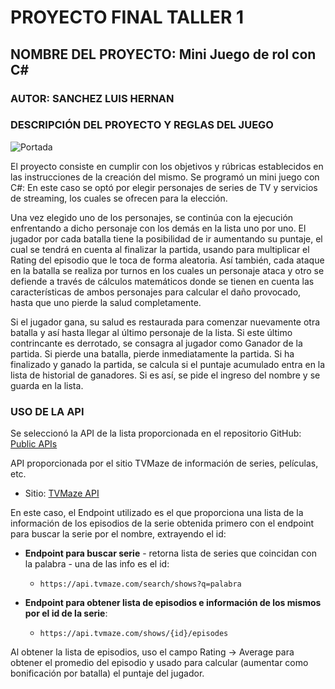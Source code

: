 # PROYECTO FINAL TALLER 1

## NOMBRE DEL PROYECTO: Mini Juego de rol con C#

### AUTOR: SANCHEZ LUIS HERNAN

### DESCRIPCIÓN DEL PROYECTO Y REGLAS DEL JUEGO

![Portada](Archivos/Portada.png)

El proyecto consiste en cumplir con los objetivos y rúbricas establecidos en las instrucciones de la creación del mismo. Se programó un mini juego con C#: En este caso se optó por elegir personajes de series de TV y servicios de streaming, los cuales se ofrecen para la elección. 

Una vez elegido uno de los personajes, se continúa con la ejecución enfrentando a dicho personaje con los demás en la lista uno por uno. El jugador por cada batalla tiene la posibilidad de ir aumentando su puntaje, el cual se tendrá en cuenta al finalizar la partida, usando para multiplicar el Rating del episodio que le toca de forma aleatoria. Así también, cada ataque en la batalla se realiza por turnos en los cuales un personaje ataca y otro se defiende a través de cálculos matemáticos donde se tienen en cuenta las características de ambos personajes para calcular el daño provocado, hasta que uno pierde la salud completamente.

Si el jugador gana, su salud es restaurada para comenzar nuevamente otra batalla y así hasta llegar al último personaje de la lista. Si este último contrincante es derrotado, se consagra al jugador como Ganador de la partida. Si pierde una batalla, pierde inmediatamente la partida. Si ha finalizado y ganado la partida, se calcula si el puntaje acumulado entra en la lista de historial de ganadores. Si es así, se pide el ingreso del nombre y se guarda en la lista.

### USO DE LA API

Se seleccionó la API de la lista proporcionada en el repositorio GitHub: [Public APIs](https://github.com/public-apis/public-apis)

API proporcionada por el sitio TVMaze de información de series, películas, etc.
- Sitio: [TVMaze API](https://www.tvmaze.com/api)

En este caso, el Endpoint utilizado es el que proporciona una lista de la información de los episodios de la serie obtenida primero con el endpoint para buscar la serie por el nombre, extrayendo el id:

- **Endpoint para buscar serie** - retorna lista de series que coincidan con la palabra - una de las info es el id:
  - `https://api.tvmaze.com/search/shows?q=palabra`

- **Endpoint para obtener lista de episodios e información de los mismos por el id de la serie**:
  - `https://api.tvmaze.com/shows/{id}/episodes`

Al obtener la lista de episodios, uso el campo Rating -> Average para obtener el promedio del episodio y usado para calcular (aumentar como bonificación por batalla) el puntaje del jugador.
